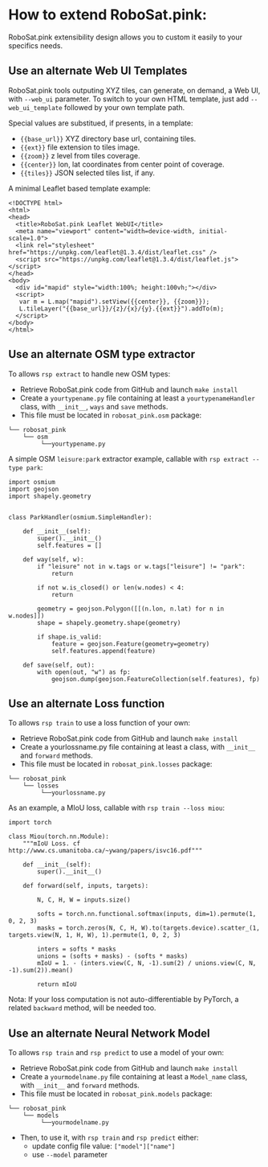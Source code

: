 # How to extend RoboSat.pink: 

RoboSat.pink extensibility design allows you to custom it easily to your specifics needs.



## Use an alternate Web UI Templates ##
RoboSat.pink tools outputing XYZ tiles, can generate, on demand, a Web UI, with `--web_ui` parameter.
To switch to your own HTML template, just add `--web_ui_template` followed by your own template path.

Special values are substitued, if presents, in a template:
 - `{{base_url}}` XYZ directory base url, containing tiles. 
 - `{{ext}}` file extension to tiles image.
 - `{{zoom}}` z level from tiles coverage.
 - `{{center}}` lon, lat coordinates from center point of coverage. 
 - `{{tiles}}` JSON selected tiles list, if any. 


A minimal Leaflet based template example:
```
<!DOCTYPE html>
<html>
<head>
  <title>RoboSat.pink Leaflet WebUI</title>
  <meta name="viewport" content="width=device-width, initial-scale=1.0">
  <link rel="stylesheet" href="https://unpkg.com/leaflet@1.3.4/dist/leaflet.css" />
  <script src="https://unpkg.com/leaflet@1.3.4/dist/leaflet.js"></script>
</head>
<body>
  <div id="mapid" style="width:100%; height:100vh;"></div>
  <script>
   var m = L.map("mapid").setView({{center}}, {{zoom}});
   L.tileLayer("{{base_url}}/{z}/{x}/{y}.{{ext}}").addTo(m);
  </script>
</body>
</html>
```


## Use an alternate OSM type extractor ##
To allows `rsp extract` to handle new OSM types:
- Retrieve RoboSat.pink code from GitHub and launch `make install`
- Create a `yourtypename.py` file containing at least a `yourtypenameHandler` class, with `__init__`, `ways` and `save` methods.
- This file must be located in `robosat_pink.osm` package:

```
└── robosat_pink
    └── osm
         └──yourtypename.py 
```


A simple OSM `leisure:park` extractor example, callable with `rsp extract --type park`:

```
import osmium
import geojson
import shapely.geometry


class ParkHandler(osmium.SimpleHandler):

    def __init__(self):
        super().__init__()
        self.features = []

    def way(self, w):
        if "leisure" not in w.tags or w.tags["leisure"] != "park":
            return
            
        if not w.is_closed() or len(w.nodes) < 4:
            return

        geometry = geojson.Polygon([[(n.lon, n.lat) for n in w.nodes]])
        shape = shapely.geometry.shape(geometry)

        if shape.is_valid:
            feature = geojson.Feature(geometry=geometry)
            self.features.append(feature)

    def save(self, out):
        with open(out, "w") as fp:
            geojson.dump(geojson.FeatureCollection(self.features), fp)
```




## Use an alternate Loss function ##

To allows `rsp train` to use a loss function of your own:
- Retrieve RoboSat.pink code from GitHub and launch `make install`
- Create a yourlossname.py file containing at least a class, with `__init__` and `forward` methods.
- This file must be located in `robosat_pink.losses` package:
```
└── robosat_pink
    └── losses
         └──yourlossname.py 
```

As an example, a MIoU loss, callable with `rsp train --loss miou`:


```
import torch

class Miou(torch.nn.Module):
    """mIoU Loss. cf http://www.cs.umanitoba.ca/~ywang/papers/isvc16.pdf"""

    def __init__(self):
        super().__init__()

    def forward(self, inputs, targets):

        N, C, H, W = inputs.size()

        softs = torch.nn.functional.softmax(inputs, dim=1).permute(1, 0, 2, 3)
        masks = torch.zeros(N, C, H, W).to(targets.device).scatter_(1, targets.view(N, 1, H, W), 1).permute(1, 0, 2, 3)

        inters = softs * masks
        unions = (softs + masks) - (softs * masks)
        mIoU = 1. - (inters.view(C, N, -1).sum(2) / unions.view(C, N, -1).sum(2)).mean()

        return mIoU
```

Nota: If your loss computation is not auto-differentiable by PyTorch, a related `backward` method, will be needed too.


## Use an alternate Neural Network Model ##
To allows `rsp train` and `rsp predict` to use a model of your own:
- Retrieve RoboSat.pink code from GitHub and launch `make install`
- Create a `yourmodelname.py` file containing at least a `Model_name` class, with `__init__` and `forward` methods.
- This file must be located in `robosat_pink.models` package:
```
└── robosat_pink
    └── models
         └──yourmodelname.py 
```
- Then, to use it, with `rsp train` and `rsp predict` either:
  - update config file value: `["model"]["name"]`
  - use `--model` parameter

